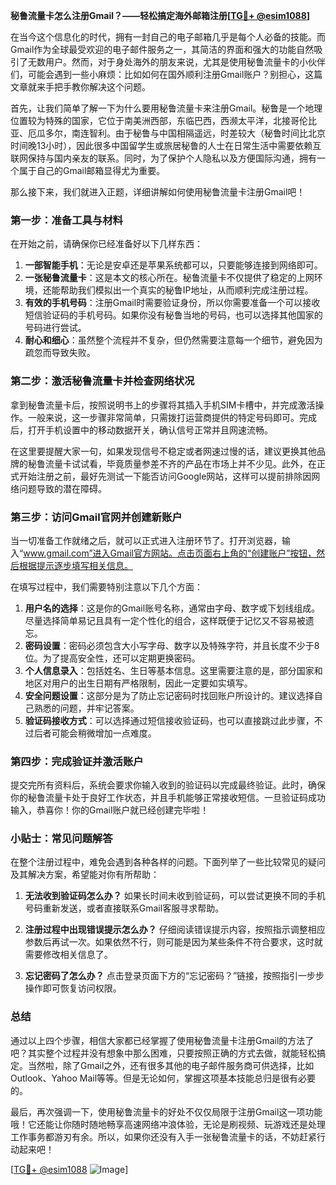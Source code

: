 **秘鲁流量卡怎么注册Gmail？——轻松搞定海外邮箱注册[[TG💪+ @esim1088](https://t.me/s/esim1088)]**

在当今这个信息化的时代，拥有一封自己的电子邮箱几乎是每个人必备的技能。而Gmail作为全球最受欢迎的电子邮件服务之一，其简洁的界面和强大的功能自然吸引了无数用户。然而，对于身处海外的朋友来说，尤其是使用秘鲁流量卡的小伙伴们，可能会遇到一些小麻烦：比如如何在国外顺利注册Gmail账户？别担心，这篇文章就来手把手教你解决这个问题。

首先，让我们简单了解一下为什么要用秘鲁流量卡来注册Gmail。秘鲁是一个地理位置较为特殊的国家，它位于南美洲西部，东临巴西，西濒太平洋，北接哥伦比亚、厄瓜多尔，南连智利。由于秘鲁与中国相隔遥远，时差较大（秘鲁时间比北京时间晚13小时），因此很多中国留学生或旅居秘鲁的人士在日常生活中需要依赖互联网保持与国内亲友的联系。同时，为了保护个人隐私以及方便国际沟通，拥有一个属于自己的Gmail邮箱显得尤为重要。

那么接下来，我们就进入正题，详细讲解如何使用秘鲁流量卡注册Gmail吧！

### 第一步：准备工具与材料

在开始之前，请确保你已经准备好以下几样东西：

1. **一部智能手机**：无论是安卓还是苹果系统都可以，只要能够连接到网络即可。
2. **一张秘鲁流量卡**：这是本文的核心所在。秘鲁流量卡不仅提供了稳定的上网环境，还能帮助我们模拟出一个真实的秘鲁IP地址，从而顺利完成注册过程。
3. **有效的手机号码**：注册Gmail时需要验证身份，所以你需要准备一个可以接收短信验证码的手机号码。如果你没有秘鲁当地的号码，也可以选择其他国家的号码进行尝试。
4. **耐心和细心**：虽然整个流程并不复杂，但仍然需要注意每一个细节，避免因为疏忽而导致失败。

### 第二步：激活秘鲁流量卡并检查网络状况

拿到秘鲁流量卡后，按照说明书上的步骤将其插入手机SIM卡槽中，并完成激活操作。一般来说，这一步骤非常简单，只需拨打运营商提供的特定号码即可。完成后，打开手机设置中的移动数据开关，确认信号正常并且网速流畅。

在这里要提醒大家一句，如果发现信号不稳定或者网速过慢的话，建议更换其他品牌的秘鲁流量卡试试看，毕竟质量参差不齐的产品在市场上并不少见。此外，在正式开始注册之前，最好先测试一下能否访问Google网站，这样可以提前排除因网络问题导致的潜在障碍。

### 第三步：访问Gmail官网并创建新账户

当一切准备工作就绪之后，就可以正式进入注册环节了。打开浏览器，输入“www.gmail.com”进入Gmail官方网站。点击页面右上角的“创建账户”按钮，然后根据提示逐步填写相关信息。

在填写过程中，我们需要特别注意以下几个方面：

1. **用户名的选择**：这是你的Gmail账号名称，通常由字母、数字或下划线组成。尽量选择简单易记且具有一定个性化的组合，这样既便于记忆又不容易被遗忘。
2. **密码设置**：密码必须包含大小写字母、数字以及特殊字符，并且长度不少于8位。为了提高安全性，还可以定期更换密码。
3. **个人信息录入**：包括姓名、生日等基本信息。这里需要注意的是，部分国家和地区对用户的出生日期有严格限制，因此一定要如实填写。
4. **安全问题设置**：这部分是为了防止忘记密码时找回账户所设计的。建议选择自己熟悉的问题，并牢记答案。
5. **验证码接收方式**：可以选择通过短信接收验证码，也可以直接跳过此步骤，不过后者可能会稍微增加一点难度。

### 第四步：完成验证并激活账户

提交完所有资料后，系统会要求你输入收到的验证码以完成最终验证。此时，确保你的秘鲁流量卡处于良好工作状态，并且手机能够正常接收短信。一旦验证码成功输入，恭喜你！你的Gmail账户就已经创建完毕啦！

### 小贴士：常见问题解答

在整个注册过程中，难免会遇到各种各样的问题。下面列举了一些比较常见的疑问及其解决方案，希望能对你有所帮助：

1. **无法收到验证码怎么办？**
   如果长时间未收到验证码，可以尝试更换不同的手机号码重新发送，或者直接联系Gmail客服寻求帮助。

2. **注册过程中出现错误提示怎么办？**
   仔细阅读错误提示内容，按照指示调整相应参数后再试一次。如果依然不行，则可能是因为某些条件不符合要求，这时就需要修改相关信息了。

3. **忘记密码了怎么办？**
   点击登录页面下方的“忘记密码？”链接，按照指引一步步操作即可恢复访问权限。

### 总结

通过以上四个步骤，相信大家都已经掌握了使用秘鲁流量卡注册Gmail的方法了吧？其实整个过程并没有想象中那么困难，只要按照正确的方式去做，就能轻松搞定。当然啦，除了Gmail之外，还有很多其他的电子邮件服务商可供选择，比如Outlook、Yahoo Mail等等。但是无论如何，掌握这项基本技能总归是很有必要的。

最后，再次强调一下，使用秘鲁流量卡的好处不仅仅局限于注册Gmail这一项功能哦！它还能让你随时随地畅享高速网络冲浪体验，无论是刷视频、玩游戏还是处理工作事务都游刃有余。所以，如果你还没有入手一张秘鲁流量卡的话，不妨赶紧行动起来吧！

[[TG💪+ @esim1088](https://t.me/s/esim1088) ![Image](https://i.postimg.cc/4NQfJmqS/Snipaste-2025-05-13-00-14-12.png)]